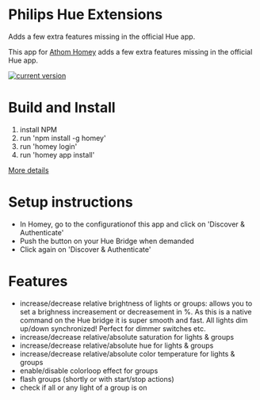 # Philips Hue Extensions

Adds a few extra features missing in the official Hue app.

This app for [Athom Homey](https://homey.app/en-us/) adds a few extra features missing in the official Hue app.

[![current version](https://img.shields.io/badge/version-1.4.0-<COLOR>.svg)](https://shields.io/)

# Build and Install

1) install NPM
2) run 'npm install -g homey'
3) run 'homey login'
4) run 'homey app install'

[More details](https://developer.athom.com/docs/apps/tutorial-Getting%20Started.html)

# Setup instructions
 - In Homey, go to the configurationof this app and click on 'Discover & Authenticate'
 - Push the button on your Hue Bridge when demanded
 - Click again on 'Discover & Authenticate'

# Features
 - increase/decrease relative brightness of lights or groups: allows you to set a brighness increasement or decreasement in %. As this is a native command on the Hue bridge it is super smooth and fast. All lights dim up/down synchronized! Perfect for dimmer switches etc.
 - increase/decrease relative/absolute saturation for lights & groups
 - increase/decrease relative/absolute hue for lights & groups
 - increase/decrease relative/absolute color temperature for lights & groups
 - enable/disable colorloop effect for groups
 - flash groups (shortly or with start/stop actions)
 - check if all or any light of a group is on
